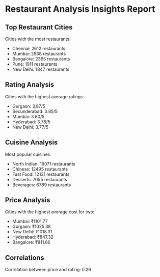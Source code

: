 # Restaurant Analysis Insights Report

## Top Restaurant Cities
Cities with the most restaurants:
- Chennai: 2612 restaurants
- Mumbai: 2538 restaurants
- Bangalore: 2365 restaurants
- Pune: 1911 restaurants
- New Delhi: 1847 restaurants

## Rating Analysis
Cities with the highest average ratings:
- Gurgaon: 3.87/5
- Secunderabad: 3.85/5
- Mumbai: 3.80/5
- Hyderabad: 3.78/5
- New Delhi: 3.77/5

## Cuisine Analysis
Most popular cuisines:
- North Indian: 19071 restaurants
- Chinese: 12495 restaurants
- Fast Food: 12131 restaurants
- Desserts: 7055 restaurants
- Beverages: 6789 restaurants

## Price Analysis
Cities with the highest average cost for two:
- Mumbai: ₹1101.77
- Gurgaon: ₹1025.38
- New Delhi: ₹1018.31
- Hyderabad: ₹847.32
- Bangalore: ₹811.60

## Correlations
Correlation between price and rating: 0.26